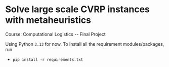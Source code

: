 # Solve large scale CVRP instances with metaheuristics

Course: Computational Logistics -- Final Project


Using Python `3.13` for now. To install all the requirement modules/packages, run

- `pip install -r requirements.txt`
